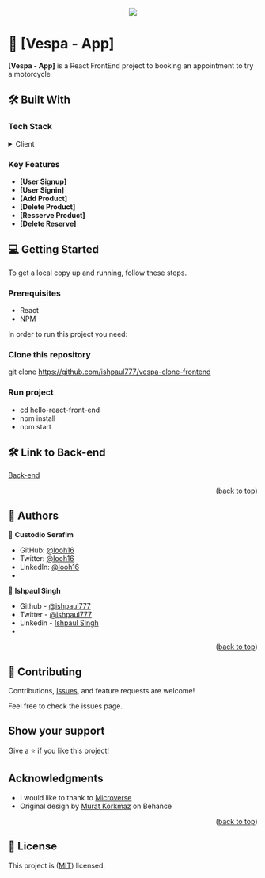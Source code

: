 <a name="readme-top"></a>


<div align="center">

  ![](https://img.shields.io/badge/Microverse-blueviolet)
  <br/>

</div>

# 📖 [Vespa - App] <a name="about-project"></a>

**[Vespa - App]** is a React FrontEnd project to booking an appointment to try a motorcycle

## 🛠 Built With <a name="built-with"></a>

### Tech Stack <a name="tech-stack"></a>

<details>
  <summary>Client</summary>
  <ul>
    <li><a href="https://reactjs.org/">React</a></li>
  </ul>
</details>

### Key Features <a name="key-features"></a>

- **[User Signup]**
- **[User Signin]**
- **[Add Product]**
- **[Delete Product]**
- **[Resserve Product]**
- **[Delete Reserve]**


## 💻 Getting Started <a name="getting-started"></a>

To get a local copy up and running, follow these steps.

### Prerequisites
- React
- NPM

In order to run this project you need:

### Clone this repository
git clone https://github.com/ishpaul777/vespa-clone-frontend

### Run project
- cd hello-react-front-end
- npm install
- npm start


## 🛠 Link to Back-end <a name="built-with"></a>
[Back-end](https://github.com/ishpaul777/vespa-clone-backend)


<p align="right">(<a href="#readme-top">back to top</a>)</p>


## 👥 Authors <a name="authors"></a>

👤 **Custodio Serafim**

- GitHub: [@looh16](https://github.com/looh16)
- Twitter: [@looh16](https://twitter.com/custodiolanga1)
- LinkedIn: [@looh16](https://www.linkedin.com/in/custodio-serafim) 
-

👤 **Ishpaul Singh**

- Github - [@ishpaul777](https://github.com/ishpaul777)
- Twitter - [@ishpaul777](https://twitter.com/ishpaul777)
- Linkedin - [Ishpaul Singh](https://www.linkedin.com/in/ishpaul777/)
-

<p align="right">(<a href="#readme-top">back to top</a>)</p>

## 🤝 Contributing

Contributions, [Issues](https://github.com/ishpaul777/vespa-clone-frontend/issues), and feature requests are welcome!

Feel free to check the issues page.

## Show your support

Give a ⭐️ if you like this project!

## Acknowledgments
- I would like to thank to [Microverse](https://www.microverse.org/)
- Original design by [Murat Korkmaz](https://www.behance.net/gallery/26425031/Vespa-Responsive-Redesign) on Behance

<p align="right">(<a href="#readme-top">back to top</a>)</p>

## 📝 License

This project is ([MIT](https://github.com/ishpaul777/vespa-clone-frontend/blob/main_page/Licence)) licensed.

